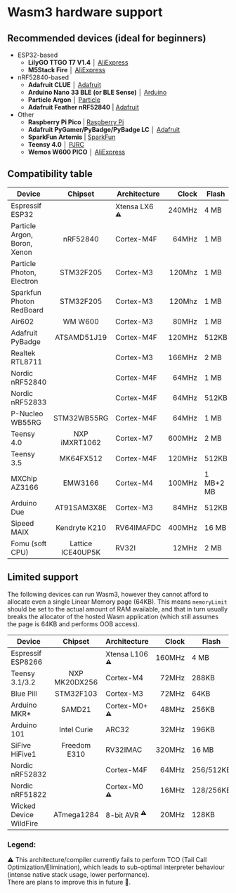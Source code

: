 # Wasm3 hardware support

## Recommended devices (ideal for beginners)

- ESP32-based
  - **LilyGO TTGO T7 V1.4** │ [AliExpress](https://www.aliexpress.com/item/32977375539.html)
  - **M5Stack Fire** │ [AliExpress](https://www.aliexpress.com/item/32847906756.html)
- nRF52840-based
  - **Adafruit CLUE** │ [Adafruit](https://www.adafruit.com/clue)
  - **Arduino Nano 33 BLE (or BLE Sense)** │ [Arduino](https://store.arduino.cc/arduino-nano-33-ble)
  - **Particle Argon** │ [Particle](https://store.particle.io/collections/bluetooth/products/argon)
  - **Adafruit Feather nRF52840** | [Adafruit](https://www.adafruit.com/product/4062)
- Other
  - **Raspberry Pi Pico** | [Raspberry Pi](https://www.raspberrypi.org/products/raspberry-pi-pico)
  - **Adafruit PyGamer/PyBadge/PyBadge LC** │ [Adafruit](https://www.adafruit.com/product/4242)
  - **SparkFun Artemis** | [SparkFun](https://www.sparkfun.com/search/results?term=Artemis)
  - **Teensy 4.0** │ [PJRC](https://www.pjrc.com/store/teensy40.html)
  - **Wemos W600 PICO** │ [AliExpress](https://www.aliexpress.com/item/4000314757449.html)

## Compatibility table

Device                        | Chipset   | Architecture | Clock    | Flash | RAM
---                           |:---:      | ---        |      -----:| ---   | ---
Espressif ESP32               |           | Xtensa LX6 <sup>⚠️</sup> | 240MHz     |  4 MB | 520KB
Particle Argon, Boron, Xenon  | nRF52840  | Cortex-M4F | 64MHz      |  1 MB | 256KB
Particle Photon, Electron     | STM32F205 | Cortex-M3  | 120Mhz     |  1 MB | 128KB
Sparkfun Photon RedBoard      | STM32F205 | Cortex-M3  | 120Mhz     |  1 MB | 128KB
Air602                        | WM W600   | Cortex-M3  | 80MHz      |  1 MB | 160KB+128KB
Adafruit PyBadge            | ATSAMD51J19 | Cortex-M4F | 120MHz     | 512KB | 192KB
Realtek RTL8711               |           | Cortex-M3  | 166MHz     |  2 MB | 2 MB+512KB
Nordic nRF52840               |           | Cortex-M4F | 64MHz      |  1 MB | 256KB
Nordic nRF52833               |           | Cortex-M4F | 64MHz      | 512KB | 128KB
P-Nucleo WB55RG             | STM32WB55RG | Cortex-M4F | 64MHz      |  1 MB | 256KB
Teensy 4.0               |  NXP iMXRT1062 | Cortex-M7  | 600MHz     |  2 MB | 1 MB
Teensy 3.5                    | MK64FX512 | Cortex-M4F | 120MHz     | 512KB | 192KB
MXChip AZ3166            | EMW3166        | Cortex-M4  | 100MHz | 1 MB+2 MB | 256KB
Arduino Due                 | AT91SAM3X8E | Cortex-M3  | 84MHz      | 512KB | 96KB
Sipeed MAIX              |  Kendryte K210 | RV64IMAFDC | 400MHz     | 16 MB | 8 MB
Fomu (soft CPU)       | Lattice ICE40UP5K |      RV32I | 12MHz      |  2 MB | 128KB

## Limited support

The following devices can run Wasm3, however they cannot afford to allocate even a single Linear Memory page (64KB).
This means `memoryLimit` should be set to the actual amount of RAM available, and that in turn usually breaks the allocator of the hosted Wasm application (which still assumes the page is 64KB and performs OOB access).

Device                        | Chipset   | Architecture | Clock     | Flash | RAM
---                           |:---:      | ---         |     -----:| ---   | ---
Espressif ESP8266             |           | Xtensa L106 <sup>⚠️</sup> | 160MHz    |  4 MB | ~50KB (available)
Teensy 3.1/3.2            | NXP MK20DX256 |  Cortex-M4  | 72MHz     | 288KB | 64KB
Blue Pill                     | STM32F103 |  Cortex-M3  | 72MHz     |  64KB | 20KB
Arduino MKR*                  | SAMD21    |  Cortex-M0+ <sup>⚠️</sup> | 48MHz     | 256KB | 32KB
Arduino 101                   | Intel Curie |     ARC32 | 32MHz     | 196KB | 24KB
SiFive HiFive1           |   Freedom E310 |   RV32IMAC | 320MHz     | 16 MB | 16KB
Nordic nRF52832               |           |  Cortex-M4F | 64MHz | 256/512KB | 32/64KB
Nordic nRF51822               |           |  Cortex-M0 <sup>⚠️</sup>  | 16MHz | 128/256KB | 16/32KB
Wicked Device WildFire       | ATmega1284 |  8-bit AVR <sup>⚠️</sup>  | 20MHz     | 128KB | 16KB

### Legend:
 ⚠️ This architecture/compiler currently fails to perform TCO (Tail Call Optimization/Elimination), which leads to sub-optimal interpreter behaviour (intense native stack usage, lower performance).  
There are plans to improve this in future 🦄.
